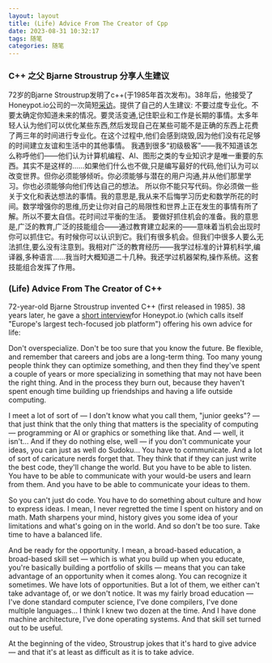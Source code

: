 ```yaml
---
layout: layout
title: (Life) Advice From The Creator of Cpp
date: 2023-08-31 10:32:17
tags: 随笔
categories: 随笔
---
```


### C++ 之父 Bjarne Stroustrup 分享人生建议
72岁的Bjarne Stroustrup发明了c++(于1985年首次发布)。38年后，他接受了Honeypot.io公司的一次简短[采访](https://www.youtube.com/watch?v=-QxI-RP6-HM)。提供了自己的人生建议:
不要过度专业化。不要太确定你知道未来的情况。要灵活变通,记住职业和工作是长期的事情。太多年轻人认为他们可以优化某些东西,然后发现自己在某些可能不是正确的东西上花费了两三年的时间进行专业化。在这个过程中,他们会感到烧毁,因为他们没有花足够的时间建立友谊和生活中的其他事情。
我遇到很多“初级极客”——我不知道该怎么称呼他们——他们认为计算机编程、AI、图形之类的专业知识才是唯一重要的东西。其实不是这样的......如果他们什么也不做,只是编写最好的代码,他们认为可以改变世界。但你必须能够倾听。你必须能够与潜在的用户沟通,并从他们那里学习。你也必须能够向他们传达自己的想法。
所以你不能只写代码。你必须做一些关于文化和表达想法的事情。我的意思是,我从来不后悔学习历史和数学所花的时间。数学增强你的思维,历史让你对自己的局限性和世界上正在发生的事情有所了解。所以不要太自信。花时间过平衡的生活。
要做好抓住机会的准备。我的意思是,广泛的教育,广泛的技能组合——通过教育建立起来的——意味着当机会出现时你可以抓住它。有时候你可以认识到它。我们有很多机会。但我们中很多人要么无法抓住,要么没有注意到。我相对广泛的教育经历——我学过标准的计算机科学,编译器,多种语言......我当时大概知道二十几种。我还学过机器架构,操作系统。这套技能组合发挥了作用。

### (Life) Advice From The Creator of C++
72-year-old Bjarne Stroustrup invented C++ (first released in 1985). 38 years later, he gave a [short interview](https://www.youtube.com/watch?v=-QxI-RP6-HM)for Honeypot.io (which calls itself "Europe's largest tech-focused job platform") offering his own advice for life:

Don't overspecialize. Don't be too sure that you know the future. Be flexible, and remember that careers and jobs are a long-term thing. Too many young people think they can optimize something, and then they find they've spent a couple of years or more specializing in something that may not have been the right thing. And in the process they burn out, because they haven't spent enough time building up friendships and having a life outside computing.

I meet a lot of sort of — I don't know what you call them, "junior geeks"? — that just think that the only thing that matters is the speciality of computing — programming or AI or graphics or something like that. And — well, it isn't... And if they do nothing else, well — if you don't communicate your ideas, you can just as well do Sudoku... You have to communicate. And a lot of sort of caricature nerds forget that. They think that if they can just write the best code, they'll change the world. But you have to be able to listen. You have to be able to communicate with your would-be users and learn from them. And you have to be able to communicate your ideas to them.

So you can't just do code. You have to do something about culture and how to express ideas. I mean, I never regretted the time I spent on history and on math. Math sharpens your mind, history gives you some idea of your limitations and what's going on in the world. And so don't be too sure. Take time to have a balanced life.

And be ready for the opportunity. I mean, a broad-based education, a broad-based skill set — which is what you build up when you educate, you're basically building a portfolio of skills — means that you can take advantage of an opportunity when it comes along. You can recognize it sometimes. We have lots of opportunities. But a lot of them, we either can't take advantage of, or we don't notice. It was my fairly broad education — I've done standard computer science, I've done compilers, I've done multiple languages... I think I knew two dozen at the time. And I have done machine architecture, I've done operating systems. And that skill set turned out to be useful.

At the beginning of the video, Stroustrup jokes that it's hard to give advice — and that it's at least as difficult as it is to take advice.


